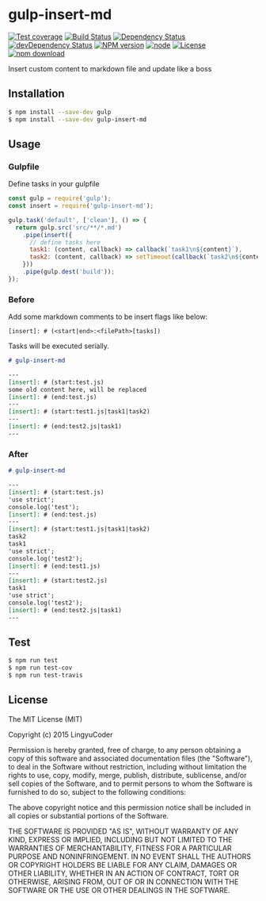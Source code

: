 # gulp-insert-md

[![Test coverage](https://img.shields.io/coveralls/LingyuCoder/gulp-insert-md.svg?style=flat-square)](https://coveralls.io/r/LingyuCoder/gulp-insert-md?branch=master)
[![Build Status](https://travis-ci.org/LingyuCoder/gulp-insert-md.png)](https://travis-ci.org/LingyuCoder/gulp-insert-md)
[![Dependency Status](https://david-dm.org/LingyuCoder/gulp-insert-md.svg)](https://david-dm.org/LingyuCoder/gulp-insert-md)
[![devDependency Status](https://david-dm.org/LingyuCoder/gulp-insert-md/dev-status.svg)](https://david-dm.org/LingyuCoder/gulp-insert-md#info=devDependencies)
[![NPM version](http://img.shields.io/npm/v/gulp-insert-md.svg?style=flat-square)](http://npmjs.org/package/gulp-insert-md)
[![node](https://img.shields.io/badge/node.js-%3E=_4.0-green.svg?style=flat-square)](http://nodejs.org/download/)
[![License](http://img.shields.io/npm/l/gulp-insert-md.svg?style=flat-square)](LICENSE)
[![npm download](https://img.shields.io/npm/dm/gulp-insert-md.svg?style=flat-square)](https://npmjs.org/package/gulp-insert-md)

Insert custom content to markdown file and update like a boss

## Installation

```bash
$ npm install --save-dev gulp
$ npm install --save-dev gulp-insert-md
```

## Usage

### Gulpfile

Define tasks in your gulpfile

```javascript
const gulp = require('gulp');
const insert = require('gulp-insert-md');

gulp.task('default', ['clean'], () => {
  return gulp.src('src/**/*.md')
    .pipe(insert({
      // define tasks here
      task1: (content, callback) => callback(`task1\n${content}`),
      task2: (content, callback) => setTimeout(callback(`task2\n${content}`), 50)
    }))
    .pipe(gulp.dest('build'));
});
```

### Before

Add some markdown comments to be insert flags like below:

`[insert]: # (<start|end>:<filePath>[tasks])`

Tasks will be executed serially.

```markdown
# gulp-insert-md

---
[insert]: # (start:test.js)
some old content here, will be replaced
[insert]: # (end:test.js)
---
[insert]: # (start:test1.js|task1|task2)
---
[insert]: # (end:test2.js|task1)
---
```

### After

```markdown
# gulp-insert-md

---
[insert]: # (start:test.js)
'use strict';
console.log('test');
[insert]: # (end:test.js)
---
[insert]: # (start:test1.js|task1|task2)
task2
task1
'use strict';
console.log('test2');
[insert]: # (end:test1.js)
---
[insert]: # (start:test2.js)
task1
'use strict';
console.log('test2');
[insert]: # (end:test2.js|task1)
---
```

## Test

```bash
$ npm run test
$ npm run test-cov
$ npm run test-travis
```

## License

The MIT License (MIT)

Copyright (c) 2015 LingyuCoder

Permission is hereby granted, free of charge, to any person obtaining a copy
of this software and associated documentation files (the "Software"), to deal
in the Software without restriction, including without limitation the rights
to use, copy, modify, merge, publish, distribute, sublicense, and/or sell
copies of the Software, and to permit persons to whom the Software is
furnished to do so, subject to the following conditions:

The above copyright notice and this permission notice shall be included in all
copies or substantial portions of the Software.

THE SOFTWARE IS PROVIDED "AS IS", WITHOUT WARRANTY OF ANY KIND, EXPRESS OR
IMPLIED, INCLUDING BUT NOT LIMITED TO THE WARRANTIES OF MERCHANTABILITY,
FITNESS FOR A PARTICULAR PURPOSE AND NONINFRINGEMENT. IN NO EVENT SHALL THE
AUTHORS OR COPYRIGHT HOLDERS BE LIABLE FOR ANY CLAIM, DAMAGES OR OTHER
LIABILITY, WHETHER IN AN ACTION OF CONTRACT, TORT OR OTHERWISE, ARISING FROM,
OUT OF OR IN CONNECTION WITH THE SOFTWARE OR THE USE OR OTHER DEALINGS IN THE
SOFTWARE.
